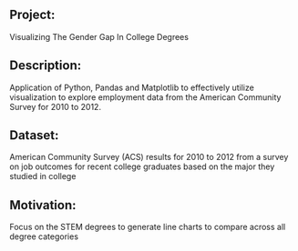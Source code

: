 
Project:
--
Visualizing The Gender Gap In College Degrees


Description:
--


Application of Python, Pandas and Matplotlib to effectively utilize visualization to explore employment data from the American Community Survey for 2010 to 2012.

Dataset:
--


American Community Survey (ACS) results for 2010 to 2012 from a survey on job outcomes for recent college graduates based on the major they studied in college

Motivation:
--

Focus on the STEM degrees to generate line charts to compare across all degree categories
